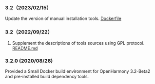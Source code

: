 ### 3.2（2023/02/15）

Update the version of manual installation tools. [Dockerfile](./Dockerfile)

### 3.2（2022/09/22）

1. Supplement the descriptions of tools sources using GPL protocol. [README.md](./RREADME.md)

### 3.2.0 (2020/08/26)

Provided a Small Docker build environment for OpenHarmony 3.2-Beta2 and pre-installed build dependency tools.